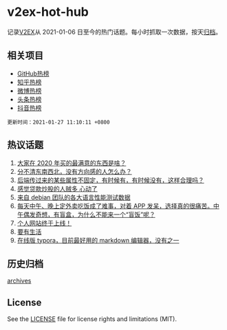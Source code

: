 # v2ex-hot-hub

 记录[V2EX](https://www.v2ex.com/)从 2021-01-06 日至今的热门话题。每小时抓取一次数据，按天[归档](archives)。
 
 ## 相关项目

- [GitHub热榜](https://github.com/lonnyzhang423/github-hot-hub)
- [知乎热榜](https://github.com/lonnyzhang423/zhihu-hot-hub)
- [微博热榜](https://github.com/lonnyzhang423/weibo-hot-hub)
- [头条热榜](https://github.com/lonnyzhang423/toutiao-hot-hub)
- [抖音热榜](https://github.com/lonnyzhang423/douyin-hot-hub)


 `更新时间：2021-01-27 11:10:11 +0800`

## 热议话题

1. [大家在 2020 年买的最满意的东西是啥？](https://www.v2ex.com/t/748542)
1. [分不清东南西北，没有方向感的人怎么办？](https://www.v2ex.com/t/748429)
1. [后端传过来的某些属性不固定，有时候有，有时候没有，这样合理吗？](https://www.v2ex.com/t/748527)
1. [感觉贷款炒股的人贼多 心动了](https://www.v2ex.com/t/748577)
1. [来自 debian 团队的各大语言性能测试数据](https://www.v2ex.com/t/748518)
1. [每天中午、晚上定外卖吃饭成了难事，对着 APP 发呆，选择真的很痛苦。中午偶发奇想，有盲盒，为什么不能来一个“盲饭”呢？](https://www.v2ex.com/t/748487)
1. [个人网站终于上线！](https://www.v2ex.com/t/748710)
1. [要有生活](https://www.v2ex.com/t/748746)
1. [在线版 typora，目前最好用的 markdown 编辑器，没有之一](https://www.v2ex.com/t/748439)

## 历史归档

[archives](archives)

## License

See the [LICENSE](LICENSE) file for license rights and limitations (MIT).
